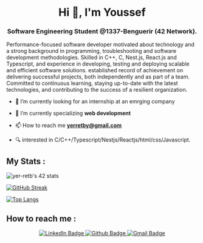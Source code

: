 <h1 align="center">Hi 👋, I'm Youssef</h1>
<h3 align="center">Software Engineering Student @1337-Benguerir (42 Network).</h3>

Performance-focused software developer motivated about technology and a strong background in programming, troubleshooting and software development methodologies. Skilled in C++, C, Nest.js, React.js and Typescript, and experience in developing, testing and deploying scalable and efficient software solutions. established record of achievement on delivering successful projects, both independently and as part of a team. Committed to continuous learning, staying up-to-date with the latest technologies, and contributing to the success of a resilient organization.




- 🔭 I’m currently looking for an internship at an emrging company

- 🌱 I’m currently specializing **web development**

- 📫 How to reach me **yerretby@gmail.com**

- 🔍 interested in C/C++/Typescript/Nestjs/Reactjs/html/css/Javascript.

<h2> My Stats : </h2>

<img src="https://badge.mediaplus.ma/colorfulwaves/yer-retb" alt="yer-retb's 42 stats" />

[![GitHub Streak](http://github-readme-streak-stats.herokuapp.com?user=yer-retb&theme=dark&background=000000)](https://git.io/streak-stats)

[![Top Langs](https://github-readme-stats.vercel.app/api/top-langs/?username=yer-retb&langs_count=15&layout=compact&theme=highcontrast)](https://github.com/yer-retb)


<h2> How to reach me : </h2>
 <p id="badges" align="center">
  <a href="https://www.linkedin.com/in/er-retby-youssef/">
    <img src="https://img.shields.io/badge/LinkedIn-blue?style=for-the-badge&logo=linkedin&logoColor=white" alt="LinkedIn Badge"/>
  </a>
  <a href="https://github.com/yer-retb">
    <img src="https://img.shields.io/badge/Github-black?style=for-the-badge&logo=github&logoColor=white" alt="Github Badge"/>
  </a>

  <a href="mailto:yerretby@gmail.com">
    <img src="https://img.shields.io/badge/Gmail-red?style=for-the-badge&logo=gmail&logoColor=white" alt="Gmail Badge"/>
  </a>
</p>

<div align="center">
  <img src="https://komarev.com/ghpvc/?username=yer-retb&style=flat-square&color=blue" alt=""/>
</div>
